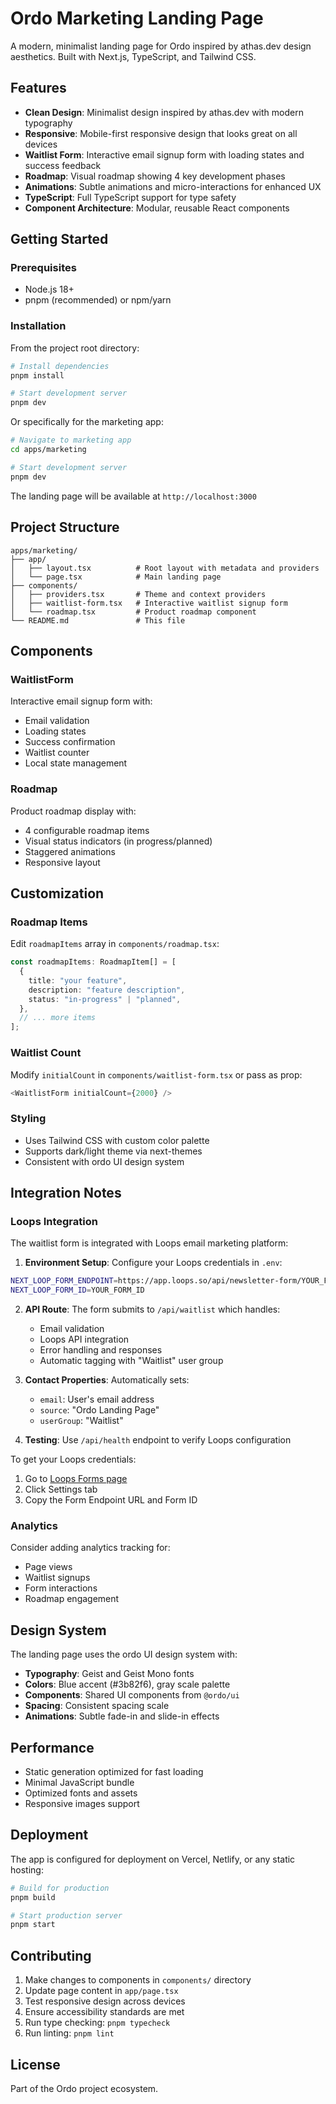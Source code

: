# Ordo Marketing Landing Page

A modern, minimalist landing page for Ordo inspired by athas.dev design aesthetics. Built with Next.js, TypeScript, and Tailwind CSS.

## Features

- **Clean Design**: Minimalist design inspired by athas.dev with modern typography
- **Responsive**: Mobile-first responsive design that looks great on all devices
- **Waitlist Form**: Interactive email signup form with loading states and success feedback
- **Roadmap**: Visual roadmap showing 4 key development phases
- **Animations**: Subtle animations and micro-interactions for enhanced UX
- **TypeScript**: Full TypeScript support for type safety
- **Component Architecture**: Modular, reusable React components

## Getting Started

### Prerequisites

- Node.js 18+ 
- pnpm (recommended) or npm/yarn

### Installation

From the project root directory:

```bash
# Install dependencies
pnpm install

# Start development server
pnpm dev
```

Or specifically for the marketing app:

```bash
# Navigate to marketing app
cd apps/marketing

# Start development server
pnpm dev
```

The landing page will be available at `http://localhost:3000`

## Project Structure

```
apps/marketing/
├── app/
│   ├── layout.tsx          # Root layout with metadata and providers
│   └── page.tsx            # Main landing page
├── components/
│   ├── providers.tsx       # Theme and context providers
│   ├── waitlist-form.tsx   # Interactive waitlist signup form
│   └── roadmap.tsx         # Product roadmap component
└── README.md               # This file
```

## Components

### WaitlistForm
Interactive email signup form with:
- Email validation
- Loading states
- Success confirmation
- Waitlist counter
- Local state management

### Roadmap  
Product roadmap display with:
- 4 configurable roadmap items
- Visual status indicators (in progress/planned)
- Staggered animations
- Responsive layout

## Customization

### Roadmap Items
Edit `roadmapItems` array in `components/roadmap.tsx`:

```typescript
const roadmapItems: RoadmapItem[] = [
  {
    title: "your feature",
    description: "feature description",
    status: "in-progress" | "planned",
  },
  // ... more items
];
```

### Waitlist Count
Modify `initialCount` in `components/waitlist-form.tsx` or pass as prop:

```typescript
<WaitlistForm initialCount={2000} />
```

### Styling
- Uses Tailwind CSS with custom color palette
- Supports dark/light theme via next-themes
- Consistent with ordo UI design system

## Integration Notes

### Loops Integration
The waitlist form is integrated with Loops email marketing platform:

1. **Environment Setup**: Configure your Loops credentials in `.env`:
```bash
NEXT_LOOP_FORM_ENDPOINT=https://app.loops.so/api/newsletter-form/YOUR_FORM_ID
NEXT_LOOP_FORM_ID=YOUR_FORM_ID
```

2. **API Route**: The form submits to `/api/waitlist` which handles:
   - Email validation
   - Loops API integration
   - Error handling and responses
   - Automatic tagging with "Waitlist" user group

3. **Contact Properties**: Automatically sets:
   - `email`: User's email address
   - `source`: "Ordo Landing Page"
   - `userGroup`: "Waitlist"

4. **Testing**: Use `/api/health` endpoint to verify Loops configuration

To get your Loops credentials:
1. Go to [Loops Forms page](https://app.loops.so/forms)
2. Click Settings tab
3. Copy the Form Endpoint URL and Form ID

### Analytics
Consider adding analytics tracking for:
- Page views
- Waitlist signups
- Form interactions
- Roadmap engagement

## Design System

The landing page uses the ordo UI design system with:
- **Typography**: Geist and Geist Mono fonts
- **Colors**: Blue accent (#3b82f6), gray scale palette
- **Components**: Shared UI components from `@ordo/ui`
- **Spacing**: Consistent spacing scale
- **Animations**: Subtle fade-in and slide-in effects

## Performance

- Static generation optimized for fast loading
- Minimal JavaScript bundle
- Optimized fonts and assets
- Responsive images support

## Deployment

The app is configured for deployment on Vercel, Netlify, or any static hosting:

```bash
# Build for production
pnpm build

# Start production server
pnpm start
```

## Contributing

1. Make changes to components in `components/` directory
2. Update page content in `app/page.tsx`
3. Test responsive design across devices
4. Ensure accessibility standards are met
5. Run type checking: `pnpm typecheck`
6. Run linting: `pnpm lint`

## License

Part of the Ordo project ecosystem.